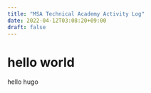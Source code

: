 ```yaml
---
title: "MSA Technical Academy Activity Log"
date: 2022-04-12T03:08:20+09:00
draft: false
---
```

# hello world
hello hugo
